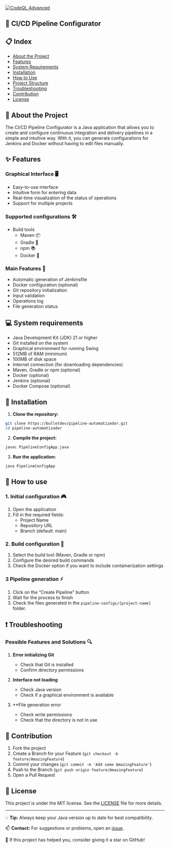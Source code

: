 [![CodeQL Advanced](https://github.com/Bulletdev/pipeline-automatizador/actions/workflows/codeql.yml/badge.svg)](https://github.com/Bulletdev/pipeline-automatizador/actions/workflows/codeql.yml)

## 🚀 CI/CD Pipeline Configurator

## 📋 Index
- [About the Project](#-about-the-project)
- [Features](#-features) 
- [System Requirements](#-system-requirements)
- [Installation](#-installation)
- [How to Use](#-how-to-use)
- [Project Structure](#-project-structure)
- [Troubleshooting](#-troubleshooting)
- [Contribution](#-contribution)
- [License](#-license) 

## 🎯 About the Project

The CI/CD Pipeline Configurator is a Java application that allows you to create and configure continuous integration and delivery pipelines in a simple and intuitive way.
With it, you can generate configurations for Jenkins and Docker without having to edit files manually.

## ✨ Features

### Graphical Interface 🖥️

- Easy-to-use interface
- Intuitive form for entering data
- Real-time visualization of the status of operations
- Support for multiple projects

### Supported configurations 🛠️

- Build tools
    - Maven 📦
    - Gradle 🐘
    - npm 📚
    - Docker 🐳
  
### Main Features 🌟
- Automatic generation of Jenkinsfile
- Docker configuration (optional)
- Git repository initialization
- Input validation
- Operations log
- File generation status


## 💻 System requirements

- Java Development Kit (JDK) 21 or higher
- Git installed on the system
- Graphical environment for running Swing
- 512MB of RAM (minimum)
- 100MB of disk space
- Internet connection (for downloading dependencies)
- Maven, Gradle or npm (optional)
- Docker (optional)
- Jenkins (optional)
- Docker Compose (optional)


## 🚀 Installation

1. **Clone the repository:**

```bash
git clone https://bulletdev/pipeline-automatizador.git
cd pipeline-automatizador
```

2. **Compile the project:**
```bash
javac PipelineConfigApp.java
```

3. **Run the application:**
```bash
java PipelineConfigApp
```

## 📖 How to use

### 1. Initial configuration 🎮
1. Open the application
2. Fill in the required fields:
    - Project Name
    - Repository URL
    - Branch (default: main)

### 2. Build configuration 🔧
1. Select the build tool (Maven, Gradle or npm)
2. Configure the desired build commands
3. Check the Docker option if you want to include containerization settings

### 3 Pipeline generation ⚡
1. Click on the “Create Pipeline” button
2. Wait for the process to finish
3. Check the files generated in the `pipeline-configs/[project-name]` folder.


## ❗ Troubleshooting

### Possible Features and Solutions 🔍

1. **Error initializing Git**
    - Check that Git is installed
    - Confirm directory permissions

2. **Interface not loading**
    - Check Java version
    - Check if a graphical environment is available

3. **File generation error
    - Check write permissions
    - Check that the directory is not in use

## 🤝 Contribution

1. Fork the project
2. Create a Branch for your Feature (`git checkout -b feature/AmazingFeature`)
3. Commit your changes (`git commit -m 'Add some AmazingFeature'`)
4. Push to the Branch (`git push origin feature/AmazingFeature`)
5. Open a Pull Request

## 📝 License

This project is under the MIT license. See the [LICENSE](LICENSE) file for more details.

---

💡 **Tip:** Always keep your Java version up to date for best compatibility.

📫 **Contact:** For suggestions or problems, open an [issue](https://github.com/bulletdev/pipeline-automatizador/issues).

🌟 If this project has helped you, consider giving it a star on GitHub!

